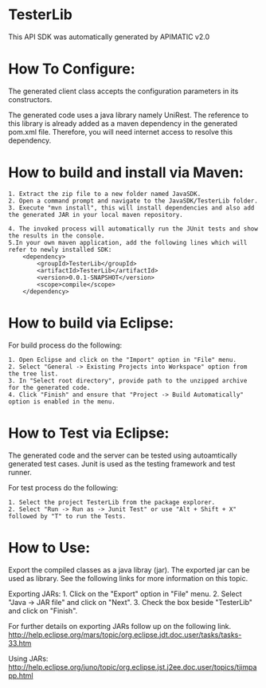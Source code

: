 TesterLib
=================
This API SDK was automatically generated by APIMATIC v2.0

How To Configure:
=================
The generated client class accepts the configuration parameters in its constructors.

The generated code uses a java library namely UniRest. The reference to this
library is already added as a maven dependency in the generated pom.xml
file. Therefore, you will need internet access to resolve this dependency.

How to build and install via Maven: 
=============

    1. Extract the zip file to a new folder named JavaSDK.
    2. Open a command prompt and navigate to the JavaSDK/TesterLib folder.
    3. Execute "mvn install", this will install dependencies and also add the generated JAR in your local maven repository.
 
    4. The invoked process will automatically run the JUnit tests and show the results in the console.
    5.In your own maven application, add the following lines which will refer to newly installed SDK: 
        <dependency>
            <groupId>TesterLib</groupId>
            <artifactId>TesterLib</artifactId>
            <version>0.0.1-SNAPSHOT</version>
            <scope>compile</scope>
        </dependency>

How to build via Eclipse: 
=============

For build process do the following:

    1. Open Eclipse and click on the "Import" option in "File" menu.
    2. Select "General -> Existing Projects into Workspace" option from the tree list.
    3. In "Select root directory", provide path to the unzipped archive for the generated code.
    4. Click "Finish" and ensure that "Project -> Build Automatically" option is enabled in the menu.

How to Test via Eclipse:
===========
The generated code and the server can be tested using autoamtically generated test cases. 
Junit is used as the testing framework and test runner.

For test process do the following:

    1. Select the project TesterLib from the package explorer.
    2. Select "Run -> Run as -> Junit Test" or use "Alt + Shift + X" followed by "T" to run the Tests.

How to Use:
===========
Export the compiled classes as a java libray (jar). The exported jar can be used as library.
See the following links for more information on this topic.

Exporting JARs:
    1. Click on the "Export" option in "File" menu.
    2. Select "Java -> JAR file" and click on "Next". 
    3. Check the box beside "TesterLib" and click on "Finish".

For further details on exporting JARs follow up on the following link.
http://help.eclipse.org/mars/topic/org.eclipse.jdt.doc.user/tasks/tasks-33.htm

Using JARs:
http://help.eclipse.org/juno/topic/org.eclipse.jst.j2ee.doc.user/topics/tjimpapp.html
